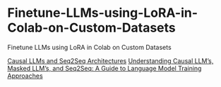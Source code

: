 # Finetune-LLMs-using-LoRA-in-Colab-on-Custom-Datasets
Finetune LLMs using LoRA in Colab on Custom Datasets

[Causal LLMs and Seq2Seq Architectures](https://heidloff.net/article/causal-llm-seq2seq/#sequence-to-sequence)
[Understanding Causal LLM’s, Masked LLM’s, and Seq2Seq: A Guide to Language Model Training Approaches](https://medium.com/@tom_21755/understanding-causal-llms-masked-llm-s-and-seq2seq-a-guide-to-language-model-training-d4457bbd07fa)
